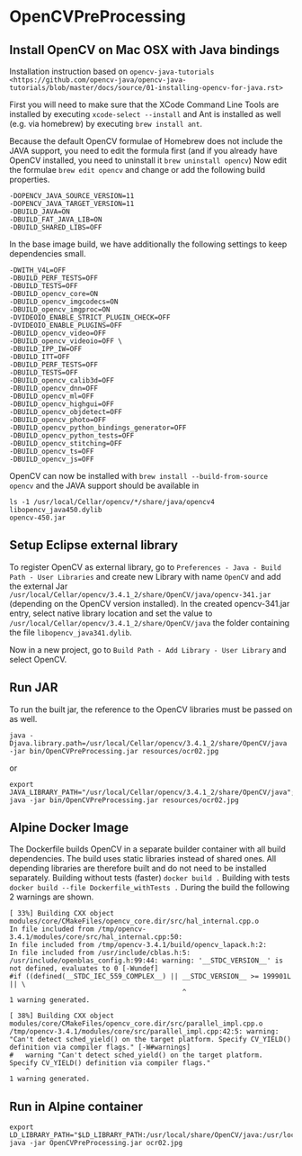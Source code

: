 # OpenCVPreProcessing

## Install OpenCV on Mac OSX with Java bindings
Installation instruction based on ``opencv-java-tutorials <https://github.com/opencv-java/opencv-java-tutorials/blob/master/docs/source/01-installing-opencv-for-java.rst>``

First you will need to make sure that the XCode Command Line Tools are installed by executing ``xcode-select --install`` and Ant is installed as well (e.g. via homebrew) by executing ``brew install ant``.

Because the default OpenCV formulae of Homebrew does not include the JAVA support, you need to edit the formula first (and if you already have OpenCV installed, you need to uninstall it ``brew uninstall opencv``)
Now edit the formulae ``brew edit opencv`` and change or add the following build properties.

```
-DOPENCV_JAVA_SOURCE_VERSION=11
-DOPENCV_JAVA_TARGET_VERSION=11
-DBUILD_JAVA=ON
-DBUILD_FAT_JAVA_LIB=ON
-DBUILD_SHARED_LIBS=OFF     
```

In the base image build, we have additionally the following settings to keep dependencies small.
```
-DWITH_V4L=OFF
-DBUILD_PERF_TESTS=OFF
-DBUILD_TESTS=OFF
-DBUILD_opencv_core=ON
-DBUILD_opencv_imgcodecs=ON
-DBUILD_opencv_imgproc=ON
-DVIDEOIO_ENABLE_STRICT_PLUGIN_CHECK=OFF
-DVIDEOIO_ENABLE_PLUGINS=OFF
-DBUILD_opencv_video=OFF
-DBUILD_opencv_videoio=OFF \
-DBUILD_IPP_IW=OFF
-DBUILD_ITT=OFF
-DBUILD_PERF_TESTS=OFF
-DBUILD_TESTS=OFF
-DBUILD_opencv_calib3d=OFF
-DBUILD_opencv_dnn=OFF
-DBUILD_opencv_ml=OFF
-DBUILD_opencv_highgui=OFF
-DBUILD_opencv_objdetect=OFF
-DBUILD_opencv_photo=OFF
-DBUILD_opencv_python_bindings_generator=OFF
-DBUILD_opencv_python_tests=OFF
-DBUILD_opencv_stitching=OFF
-DBUILD_opencv_ts=OFF
-DBUILD_opencv_js=OFF
```

OpenCV can now be installed with ``brew install --build-from-source opencv`` and the JAVA support should be available in
```
ls -1 /usr/local/Cellar/opencv/*/share/java/opencv4
libopencv_java450.dylib
opencv-450.jar
```

## Setup Eclipse external library
To register OpenCV as external library, go to ``Preferences - Java - Build Path - User Libraries`` and create new Library with name ``OpenCV`` and add the external Jar ``/usr/local/Cellar/opencv/3.4.1_2/share/OpenCV/java/opencv-341.jar`` (depending on the OpenCV version installed).
In the created opencv-341.jar entry, select native library location and set the value to ``/usr/local/Cellar/opencv/3.4.1_2/share/OpenCV/java`` the folder containing the file ``libopencv_java341.dylib``.

Now in a new project, go to ``Build Path - Add Library - User Library`` and select OpenCV.

## Run JAR
To run the built jar, the reference to the OpenCV libraries must be passed on as well.
```
java -Djava.library.path=/usr/local/Cellar/opencv/3.4.1_2/share/OpenCV/java -jar bin/OpenCVPreProcessing.jar resources/ocr02.jpg
```
or
```
export JAVA_LIBRARY_PATH="/usr/local/Cellar/opencv/3.4.1_2/share/OpenCV/java"; java -jar bin/OpenCVPreProcessing.jar resources/ocr02.jpg
```

## Alpine Docker Image
The Dockerfile builds OpenCV in a separate builder container with all build dependencies. The build uses static libraries instead of shared ones. All depending libraries are therefore built and do not need to be installed separately.
Building without tests (faster) ``docker build .``
Building with tests ``docker build --file Dockerfile_withTests .``
During the build the following 2 warnings are shown.
```
[ 33%] Building CXX object modules/core/CMakeFiles/opencv_core.dir/src/hal_internal.cpp.o
In file included from /tmp/opencv-3.4.1/modules/core/src/hal_internal.cpp:50:
In file included from /tmp/opencv-3.4.1/build/opencv_lapack.h:2:
In file included from /usr/include/cblas.h:5:
/usr/include/openblas_config.h:99:44: warning: '__STDC_VERSION__' is not defined, evaluates to 0 [-Wundef]
#if ((defined(__STDC_IEC_559_COMPLEX__) || __STDC_VERSION__ >= 199901L || \
                                           ^
1 warning generated.
```
```
[ 38%] Building CXX object modules/core/CMakeFiles/opencv_core.dir/src/parallel_impl.cpp.o
/tmp/opencv-3.4.1/modules/core/src/parallel_impl.cpp:42:5: warning: "Can't detect sched_yield() on the target platform. Specify CV_YIELD() definition via compiler flags." [-W#warnings]
#   warning "Can't detect sched_yield() on the target platform. Specify CV_YIELD() definition via compiler flags."
    ^
1 warning generated.
```

## Run in Alpine container

```
export LD_LIBRARY_PATH="$LD_LIBRARY_PATH:/usr/local/share/OpenCV/java:/usr/local/lib:/usr/local/lib64"
java -jar OpenCVPreProcessing.jar ocr02.jpg
```
